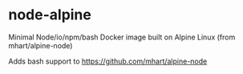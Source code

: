 # node-alpine
Minimal Node/io/npm/bash Docker image built on Alpine Linux (from mhart/alpine-node) 

Adds bash support to https://github.com/mhart/alpine-node 
